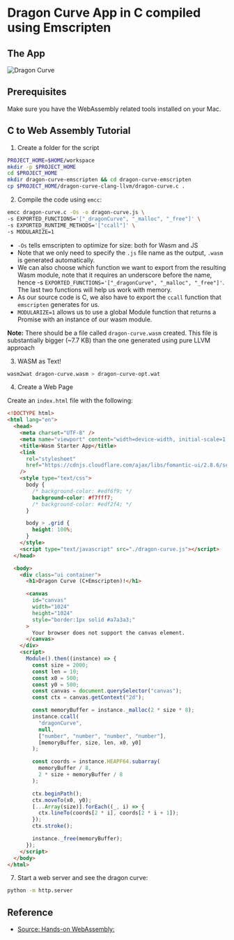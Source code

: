 # Dragon Curve App in C compiled using Emscripten

## The App

![Dragon Curve](https://us-east-1-anand-files.s3.amazonaws.com/dragon-curve-c-emscripten.png)

## Prerequisites

Make sure you have the WebAssembly related tools installed on your Mac.

## C to Web Assembly Tutorial

1. Create a folder for the script

```bash
PROJECT_HOME=$HOME/workspace
mkdir -p $PROJECT_HOME
cd $PROJECT_HOME
mkdir dragon-curve-emscripten && cd dragon-curve-emscripten
cp $PROJECT_HOME/dragon-curve-clang-llvm/dragon-curve.c .
```

2. Compile the code using `emcc`:

```bash
emcc dragon-curve.c -Os -o dragon-curve.js \
-s EXPORTED_FUNCTIONS='["_dragonCurve", "_malloc", "_free"]' \
-s EXPORTED_RUNTIME_METHODS='["ccall"]' \
-s MODULARIZE=1
```

- `-Os` tells emscripten to optimize for size: both for Wasm and JS
- Note that we only need to specify the `.js` file name as the output, `.wasm` is generated automatically.
- We can also choose which function we want to export from the resulting Wasm module, note that it requires an underscore before the name, hence -s `EXPORTED_FUNCTIONS='["_dragonCurve", "_malloc", "_free"]'`. The last two functions will help us work with memory.
- As our source code is C, we also have to export the `ccall` function that `emscripten` generates for us.
- `MODULARIZE=1` allows us to use a global Module function that returns a Promise with an instance of our wasm module.

**Note:**
There should be a file called `dragon-curve.wasm` created. This file is substantially bigger (~7.7 KB) than the one generated using pure LLVM approach

3. WASM as Text!

```bash
wasm2wat dragon-curve.wasm > dragon-curve-opt.wat
```

4. Create a Web Page

Create an `index.html` file with the following:

```html
<!DOCTYPE html>
<html lang="en">
  <head>
    <meta charset="UTF-8" />
    <meta name="viewport" content="width=device-width, initial-scale=1.0" />
    <title>Wasm Starter App</title>
    <link
      rel="stylesheet"
      href="https://cdnjs.cloudflare.com/ajax/libs/fomantic-ui/2.8.6/semantic.min.css"
    />
    <style type="text/css">
      body {
        /* background-color: #edf6f9; */
        background-color: #f7fff7;
        /* background-color: #edf2f4; */
      }

      body > .grid {
        height: 100%;
      }
    </style>
    <script type="text/javascript" src="./dragon-curve.js"></script>
  </head>

  <body>
    <div class="ui container">
      <h1>Dragon Curve (C+Emscripten)!</h1>

      <canvas
        id="canvas"
        width="1024"
        height="1024"
        style="border:1px solid #a7a3a3;"
      >
        Your browser does not support the canvas element.
      </canvas>
    </div>
    <script>
      Module().then((instance) => {
        const size = 2000;
        const len = 10;
        const x0 = 500;
        const y0 = 500;
        const canvas = document.querySelector("canvas");
        const ctx = canvas.getContext("2d");

        const memoryBuffer = instance._malloc(2 * size * 8);
        instance.ccall(
          "dragonCurve",
          null,
          ["number", "number", "number", "number"],
          [memoryBuffer, size, len, x0, y0]
        );

        const coords = instance.HEAPF64.subarray(
          memoryBuffer / 8,
          2 * size + memoryBuffer / 8
        );

        ctx.beginPath();
        ctx.moveTo(x0, y0);
        [...Array(size)].forEach((_, i) => {
          ctx.lineTo(coords[2 * i], coords[2 * i + 1]);
        });
        ctx.stroke();

        instance._free(memoryBuffer);
      });
    </script>
  </body>
</html>
```

7. Start a web server and see the dragon curve:

```bash
python -m http.server
```

## Reference

- [Source: Hands-on WebAssembly:](https://evilmartians.com/chronicles/hands-on-webassembly-try-the-basics)

